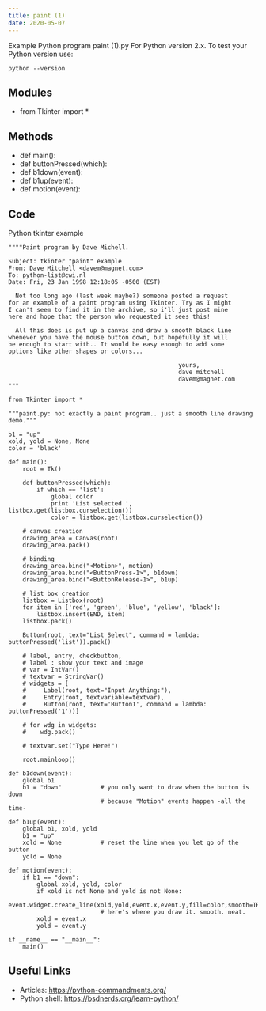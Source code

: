 ```yaml
---
title: paint (1)
date: 2020-05-07
---
```

Example Python program paint (1).py
For Python version 2.x.
To test your Python version use:

    python --version

## Modules

* from Tkinter import *

## Methods

* def main():
* def buttonPressed(which):
* def b1down(event):
* def b1up(event):
* def motion(event):

## Code

Python tkinter example

    """"Paint program by Dave Michell.
    
    Subject: tkinter "paint" example
    From: Dave Mitchell <davem@magnet.com>
    To: python-list@cwi.nl
    Date: Fri, 23 Jan 1998 12:18:05 -0500 (EST)
    
      Not too long ago (last week maybe?) someone posted a request
    for an example of a paint program using Tkinter. Try as I might
    I can't seem to find it in the archive, so i'll just post mine
    here and hope that the person who requested it sees this!
    
      All this does is put up a canvas and draw a smooth black line
    whenever you have the mouse button down, but hopefully it will
    be enough to start with.. It would be easy enough to add some
    options like other shapes or colors...
    
                                                    yours,
                                                    dave mitchell
                                                    davem@magnet.com
    """
    
    from Tkinter import *
    
    """paint.py: not exactly a paint program.. just a smooth line drawing demo."""
    
    b1 = "up"
    xold, yold = None, None
    color = 'black'
    
    def main():
        root = Tk()
    
        def buttonPressed(which):
            if which == 'list':
                global color
                print 'List selected ', listbox.get(listbox.curselection())
                color = listbox.get(listbox.curselection())
                
        # canvas creation
        drawing_area = Canvas(root)
        drawing_area.pack()
    
        # binding
        drawing_area.bind("<Motion>", motion)
        drawing_area.bind("<ButtonPress-1>", b1down)
        drawing_area.bind("<ButtonRelease-1>", b1up)
    
        # list box creation
        listbox = Listbox(root)
        for item in ['red', 'green', 'blue', 'yellow', 'black']:
            listbox.insert(END, item)
        listbox.pack()
    
        Button(root, text="List Select", command = lambda: buttonPressed('list')).pack()
    
        # label, entry, checkbutton,
        # label : show your text and image
        # var = IntVar()
        # textvar = StringVar()
        # widgets = [
        #     Label(root, text="Input Anything:"),
        #     Entry(root, textvariable=textvar),
        #     Button(root, text='Button1', command = lambda: buttonPressed('1'))]
    
        # for wdg in widgets:
        #    wdg.pack()
    
        # textvar.set("Type Here!")
        
        root.mainloop()
    
    def b1down(event):
        global b1
        b1 = "down"           # you only want to draw when the button is down
                              # because "Motion" events happen -all the time-
    
    def b1up(event):
        global b1, xold, yold
        b1 = "up"
        xold = None           # reset the line when you let go of the button
        yold = None
    
    def motion(event):
        if b1 == "down":
            global xold, yold, color
            if xold is not None and yold is not None:
                event.widget.create_line(xold,yold,event.x,event.y,fill=color,smooth=TRUE)
                              # here's where you draw it. smooth. neat.
            xold = event.x
            yold = event.y
    
    if __name__ == "__main__":
        main()
    

## Useful Links

- Articles: https://python-commandments.org/
- Python shell: https://bsdnerds.org/learn-python/
